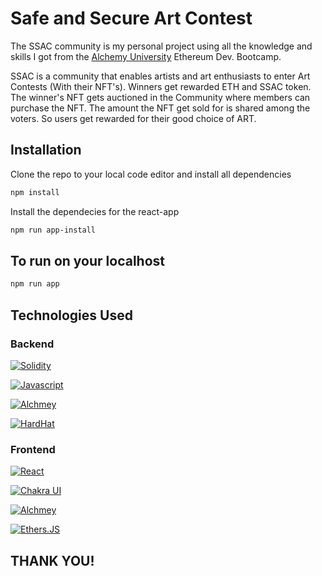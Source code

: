 # Safe and Secure Art Contest

The SSAC community is my personal project using all the knowledge and skills I got from the [Alchemy University](https://university.alchemy.com/) Ethereum Dev. Bootcamp.

SSAC is a community that enables artists and art enthusiasts to enter Art Contests (With their NFT's). Winners get rewarded ETH and SSAC token. The winner's NFT gets auctioned in the Community where members can purchase the NFT. The amount the NFT get sold for is shared among the voters. So users get rewarded for their good choice of ART.

## Installation

Clone the repo to your local code editor and install all dependencies

```bash
npm install
```

Install the dependecies for the react-app

```bash
npm run app-install

```

## To run on your localhost

```bash
npm run app

```

## Technologies Used

### Backend

[![Solidity](https://img.shields.io/badge/solidity-grey?style=for-the-badge&logo=solidity&logoColor=Green)](https://docs.soliditylang.org/en/v0.8.15/)

[![Javascript](https://img.shields.io/badge/JS-grey?style=for-the-badge&logo=javascript&logoColor=Green)](https://developer.mozilla.org/en-US/docs/Web/JavaScript)

[![Alchmey](https://img.shields.io/badge/Alchemy-blue?style=for-the-badge&logo=Alchemy&logoColor=Blue)](https://www.alchemy.com/)

[![HardHat](https://img.shields.io/badge/Hardhat-6441A4?style=for-the-badge&logo=HARDHAT&logoColor=white)](https://hardhat.org/)

### Frontend

[![React](https://img.shields.io/badge/REACT-grey?style=for-the-badge&logo=REACT&logoColor=Green)](https://reactjs.org/)

[![Chakra UI](https://img.shields.io/badge/chakra_UI-grey?style=for-the-badge&logo=CHAKRAUI&logoColor=Green)](https://chakra-ui.com/)

[![Alchmey](https://img.shields.io/badge/Alchemy-blue?style=for-the-badge&logo=Alchemy&logoColor=Blue)](https://www.alchemy.com/)

[![Ethers.JS](https://img.shields.io/badge/Ethers.JS-6441A4?style=for-the-badge&logo=Hardhat&logoColor=Green)](https://chakra-ui.com/)

## THANK YOU!

